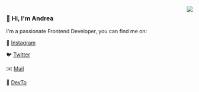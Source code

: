 <img align='right' src="https://github-readme-stats.vercel.app/api?username=ElanYoung&show_icons=true">

### 👋 Hi, I'm Andrea

I'm a passionate Frontend Developer, you can find me on:

📸 [Instagram](https://www.instagram.com/im.longo/)
  
🐦 [Twitter](https://twitter.com/andrealongo96)
  
✉️ <a href="mailto:longoandrea1996@gmail.com">Mail</a>

📄 [DevTo](https://dev.to/longoandrea)
